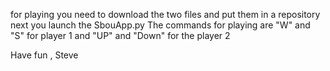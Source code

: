 for playing you need to download the two files and put them in a repository next you launch the SbouApp.py 
The commands for playing are "W" and "S" for player 1 and "UP" and "Down" for the player 2 

Have fun , 
Steve 
